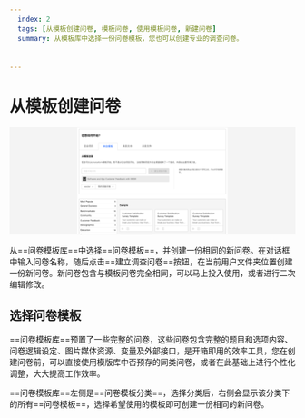 ```yaml
---
  index: 2
  tags: [从模板创建问卷, 模板问卷, 使用模板问卷, 新建问卷]
  summary: 从模板库中选择一份问卷模板，您也可以创建专业的调查问卷。


---
```






# 从模板创建问卷

<img src='./assets/02fromTemplate/fromTemplate.png'>

从==问卷模板库==中选择==问卷模板==，并创建一份相同的新问卷。在对话框中输入问卷名称，随后点击==建立调查问卷==按钮，在当前用户文件夹位置创建一份新问卷。新问卷包含与模板问卷完全相同，可以马上投入使用，或者进行二次编辑修改。

## 选择问卷模板

==问卷模板库==预置了一些完整的问卷，这些问卷包含完整的题目和选项内容、问卷逻辑设定、图片媒体资源、变量及外部接口，是开箱即用的效率工具，您在创建问卷前，可以直接使用模版库中否预存的同类问卷，或者在此基础上进行个性化调整，大大提高工作效率。

==问卷模板库==左侧是==问卷模板分类==，选择分类后，右侧会显示该分类下的所有==问卷模板==，选择希望使用的模板即可创建一份相同的新问卷。